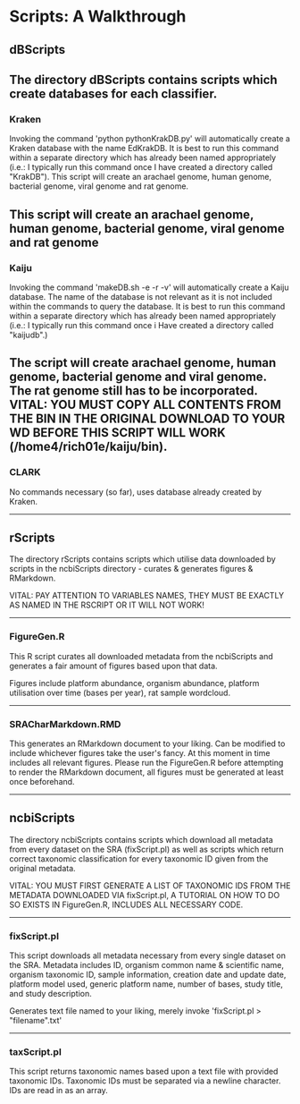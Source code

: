 # Scripts: A Walkthrough

## dBScripts
The directory dBScripts contains scripts which create databases for each classifier.
-------------------------
### Kraken

Invoking the command 'python pythonKrakDB.py' will automatically create a Kraken database
with the name EdKrakDB. It is best to run this command within a separate directory which
has already been named appropriately (i.e.: I typically run this command once I have created
a directory called "KrakDB"). 
This script will create an arachael genome, human genome, bacterial genome, viral genome and 
rat genome.

This script will create an arachael genome, human genome, bacterial genome, viral genome and rat genome
-------------------------
### Kaiju

Invoking the command 'makeDB.sh -e -r -v' will automatically create a Kaiju database. The name of
the database is not relevant as it is not included within the commands to query the database.
It is best to run this command within a separate directory which has already been named 
appropriately (i.e.: I typically run this command once i Have created a directory called 
"kaijudb".)

The script will create arachael genome, human genome, bacterial genome and viral genome. The
rat genome still has to be incorporated. VITAL: YOU MUST COPY ALL CONTENTS FROM THE BIN IN THE ORIGINAL DOWNLOAD TO YOUR WD BEFORE 
THIS SCRIPT WILL WORK (/home4/rich01e/kaiju/bin).
-------------------------
### CLARK

No commands necessary (so far), uses database already created by Kraken.

------------------------------------------------------------------------------------
## rScripts
The directory rScripts contains scripts which utilise data downloaded by scripts in the 
ncbiScripts directory - curates & generates figures & RMarkdown.

VITAL: PAY ATTENTION TO VARIABLES NAMES, THEY MUST BE EXACTLY AS NAMED IN THE RSCRIPT OR
IT WILL NOT WORK!

-------------------------
### FigureGen.R

This R script curates all downloaded metadata from the ncbiScripts and generates a fair
amount of figures based upon that data.

Figures include platform abundance, organism abundance, platform utilisation over time (bases
per year), rat sample wordcloud.

------------------------
### SRACharMarkdown.RMD

This generates an RMarkdown document to your liking. Can be modified to include whichever 
figures take the user's fancy. At this moment in time includes all relevant figures. Please
run the FigureGen.R before attempting to render the RMarkdown document, all figures must be
generated at least once beforehand.

----------------------------------------------------------------------------------
## ncbiScripts
The directory ncbiScripts contains scripts which download all metadata from every dataset
on the SRA (fixScript.pl) as well as scripts which return correct taxonomic classification
for every taxonomic ID given from the original metadata.

VITAL: YOU MUST FIRST GENERATE A LIST OF TAXONOMIC IDS FROM THE METADATA DOWNLOADED VIA
fixScript.pl, A TUTORIAL ON HOW TO DO SO EXISTS IN FigureGen.R, INCLUDES ALL NECESSARY CODE.

------------------------
### fixScript.pl

This script downloads all metadata necessary from every single dataset on the SRA. Metadata
includes ID, organism common name & scientific name, organism taxonomic ID, sample information,
creation date and update date, platform model used, generic platform name, number of bases,
study title, and study description. 

Generates text file named to your liking, merely invoke 'fixScript.pl > "filename".txt'

------------------------
### taxScript.pl

This script returns taxonomic names based upon a text file with provided taxonomic IDs.
Taxonomic IDs must be separated via a newline character. IDs are read in as an array.


